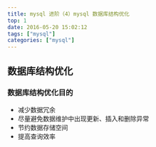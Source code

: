 ```yaml
---
title: mysql 进阶（4）mysql 数据库结构优化
top: 1
date: 2016-05-20 15:02:12
tags: ["mysql"]
categories: ["mysql"]
---
```


## 数据库结构优化

### 数据库结构优化目的

- 减少数据冗余
- 尽量避免数据维护中出现更新、插入和删除异常
- 节约数据存储空间
- 提高查询效率


